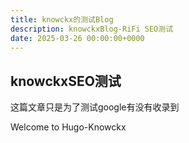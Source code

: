 ```yaml
---
title: knowckx的测试Blog
description: knowckxBlog-RiFi SEO测试
date: 2025-03-26 00:00:00+0000
---
```



## knowckxSEO测试

这篇文章只是为了测试google有没有收录到

Welcome to Hugo-Knowckx


